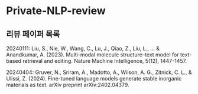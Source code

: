 # Private-NLP-review

## 리뷰 페이퍼 목록

20240111: Liu, S., Nie, W., Wang, C., Lu, J., Qiao, Z., Liu, L., ... & Anandkumar, A. (2023). Multi-modal molecule structure–text model for text-based retrieval and editing. Nature Machine Intelligence, 5(12), 1447-1457.

20240404: Gruver, N., Sriram, A., Madotto, A., Wilson, A. G., Zitnick, C. L., & Ulissi, Z. (2024). Fine-tuned language models generate stable inorganic materials as text. arXiv preprint arXiv:2402.04379.
